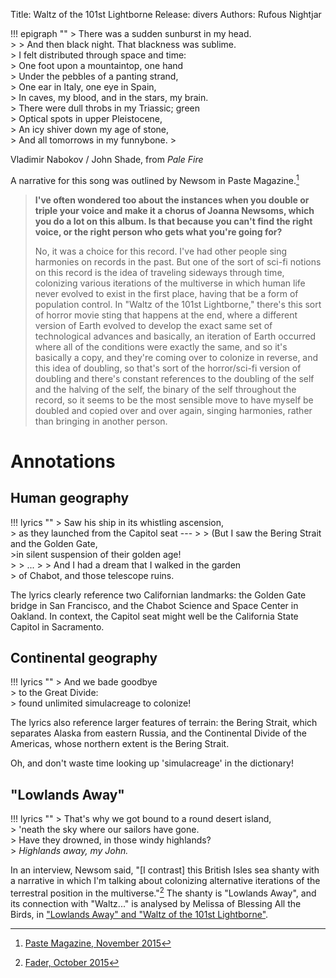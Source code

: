 Title: Waltz of the 101st Lightborne
Release: divers
Authors: Rufous Nightjar

!!! epigraph ""
	> There was a sudden sunburst in my head.  
	>
	> And then black night. That blackness was sublime.  
	> I felt distributed through space and time:  
	> One foot upon a mountaintop, one hand  
	> Under the pebbles of a panting strand,  
	> One ear in Italy, one eye in Spain,  
	> In caves, my blood, and in the stars, my brain.  
	> There were dull throbs in my Triassic; green  
	> Optical spots in upper Pleistocene,  
	> An icy shiver down my age of stone,  
	> And all tomorrows in my funnybone.
	> <footer>Vladimir Nabokov / John Shade, from <cite>Pale Fire</cite></footer>

A narrative for this song was outlined by Newsom in Paste Magazine.[^paste]

> **I've often wondered too about the instances when you double or triple your voice and make it a chorus of Joanna Newsoms, which you do a lot on this album. Is that because you can't find the right voice, or the right person who gets what you're going for?**
>
> No, it was a choice for this record. I've had other people sing harmonies on records in the past. But one of the sort of sci-fi notions on this record is the idea of traveling sideways through time, colonizing various iterations of the multiverse in which human life never evolved to exist in the first place, having that be a form of population control. In "Waltz of the 101st Lightborne," there's this sort of horror movie sting that happens at the end, where a different version of Earth evolved to develop the exact same set of technological advances and basically, an iteration of Earth occurred where all of the conditions were exactly the same, and so it's basically a copy, and they're coming over to colonize in reverse, and this idea of doubling, so that's sort of the horror/sci-fi version of doubling and there's constant references to the doubling of the self and the halving of the self, the binary of the self throughout the record, so it seems to be the most sensible move to have myself be doubled and copied over and over again, singing harmonies, rather than bringing in another person.

[^paste]:[Paste Magazine, November 2015][paste]

# Annotations #

## Human geography ##

!!! lyrics ""
	> Saw his ship in its whistling ascension,  
	> as they launched from the Capitol seat ---
	>
	> (But I saw the Bering Strait and the Golden Gate,  
	>in silent suspension of their golden age!  
	>
	> ...
	>
	> And I had a dream that I walked in the garden  
	> of Chabot, and those telescope ruins.

The lyrics clearly reference two Californian landmarks: the Golden Gate bridge in San Francisco, and the Chabot Science and Space Center in Oakland. In context, the Capitol seat might well be the California State Capitol in Sacramento.

## Continental geography ##

!!! lyrics ""
	> And we bade goodbye  
	> to the Great Divide:  
	> found unlimited simulacreage to colonize!

The lyrics also reference larger features of terrain: the Bering Strait, which separates Alaska from eastern Russia, and the Continental Divide of the Americas, whose northern extent is the Bering Strait.

Oh, and don't waste time looking up 'simulacreage' in the dictionary!

## "Lowlands Away" ##

!!! lyrics ""
	> That's why we got bound to a round desert island,  
	> 'neath the sky where our sailors have gone.  
	> Have they drowned, in those windy highlands?  
	> *Highlands away, my John.*

In an interview, Newsom said, "[I contrast] this British Isles sea shanty with a narrative in which I'm talking about colonizing alternative iterations of the terrestral position in the multiverse."[^fader] The shanty is "Lowlands Away", and its connection with "Waltz..." is analysed by Melissa of Blessing All the Birds, in ["Lowlands Away" and "Waltz of the 101st Lightborne"][batb].

[^fader]:[Fader, October 2015][fader]

[batb]: http://allthebirds.tumblr.com/post/142261145623/lowlands-away-and-waltz-of-the-101st
[paste]: https://www.pastemagazine.com/articles/2015/11/joanna-newsom-discusses-divers-and-her-solipsistic.html
[fader]: http://www.thefader.com/2015/10/19/joanna-newsom-divers-interview
